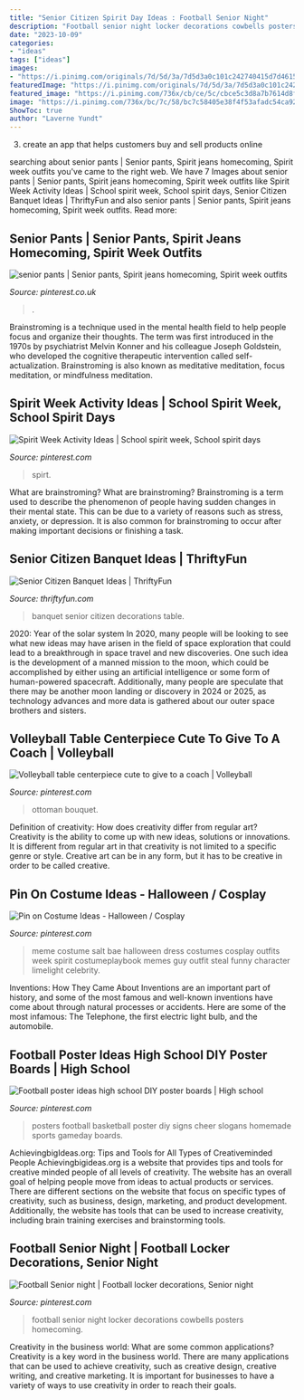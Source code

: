 ```yaml
---
title: "Senior Citizen Spirit Day Ideas : Football Senior Night"
description: "Football senior night locker decorations cowbells posters homecoming"
date: "2023-10-09"
categories:
- "ideas"
tags: ["ideas"]
images:
- "https://i.pinimg.com/originals/7d/5d/3a/7d5d3a0c101c242740415d7d46157987.jpg"
featuredImage: "https://i.pinimg.com/originals/7d/5d/3a/7d5d3a0c101c242740415d7d46157987.jpg"
featured_image: "https://i.pinimg.com/736x/cb/ce/5c/cbce5c3d8a7b7614d8fbd1a2089fedc5--cheer-posters-basketball-posters.jpg"
image: "https://i.pinimg.com/736x/bc/7c/58/bc7c58405e38f4f53afadc54ca92a135.jpg"
ShowToc: true
author: "Laverne Yundt"
---
```



3. create an app that helps customers buy and sell products online 

	

		
searching about senior pants | Senior pants, Spirit jeans homecoming, Spirit week outfits you've came to the right web. We have 7 Images about senior pants | Senior pants, Spirit jeans homecoming, Spirit week outfits like Spirit Week Activity Ideas | School spirit week, School spirit days, Senior Citizen Banquet Ideas | ThriftyFun and also senior pants | Senior pants, Spirit jeans homecoming, Spirit week outfits. Read more:
		
    
## Senior Pants | Senior Pants, Spirit Jeans Homecoming, Spirit Week Outfits

<img loading=lazy src="https://i.pinimg.com/736x/bc/7c/58/bc7c58405e38f4f53afadc54ca92a135.jpg" onerror="this.onerror=null;this.src='https://tse4.mm.bing.net/th?id=OIP.V2w97b_Xfn34ciaqD4keTgHaJ3&amp;pid=15.1';" alt="senior pants | Senior pants, Spirit jeans homecoming, Spirit week outfits">

_Source: pinterest.co.uk_

>. 

	

Brainstroming is a technique used in the mental health field to help people focus and organize their thoughts. The term was first introduced in the 1970s by psychiatrist Melvin Konner and his colleague Joseph Goldstein, who developed the cognitive therapeutic intervention called self-actualization. Brainstroming is also known as meditative meditation, focus meditation, or mindfulness meditation.

    
## Spirit Week Activity Ideas | School Spirit Week, School Spirit Days

<img loading=lazy src="https://i.pinimg.com/736x/c6/2b/c5/c62bc5575ec5f8f5875a8e10a1798194.jpg" onerror="this.onerror=null;this.src='https://tse4.mm.bing.net/th?id=OIP.GZJQggERri23ckczEKcOkAHaJu&amp;pid=15.1';" alt="Spirit Week Activity Ideas | School spirit week, School spirit days">

_Source: pinterest.com_

>spirt. 

	

What are brainstroming?
What are brainstroming? Brainstroming is a term used to describe the phenomenon of people having sudden changes in their mental state. This can be due to a variety of reasons such as stress, anxiety, or depression. It is also common for brainstroming to occur after making important decisions or finishing a task.

    
## Senior Citizen Banquet Ideas | ThriftyFun

<img loading=lazy src="https://img.thrfun.com/img/136/071/senior_citizen_banquet_l3.jpg" onerror="this.onerror=null;this.src='https://tse3.mm.bing.net/th?id=OIP.esaHWp0yJ3xaqVzhlINhgQHaE7&amp;pid=15.1';" alt="Senior Citizen Banquet Ideas | ThriftyFun">

_Source: thriftyfun.com_

>banquet senior citizen decorations table. 

	

2020: Year of the solar system
In 2020, many people will be looking to see what new ideas may have arisen in the field of space exploration that could lead to a breakthrough in space travel and new discoveries. One such idea is the development of a manned mission to the moon, which could be accomplished by either using an artificial intelligence or some form of human-powered spacecraft. Additionally, many people are speculate that there may be another moon landing or discovery in 2024 or 2025, as technology advances and more data is gathered about our outer space brothers and sisters.

    
## Volleyball Table Centerpiece Cute To Give To A Coach | Volleyball

<img loading=lazy src="https://i.pinimg.com/originals/a5/f2/fd/a5f2fd6323af71b8be63e2bb669de9d1.jpg" onerror="this.onerror=null;this.src='https://tse3.mm.bing.net/th?id=OIP.OEAjFfNFFbJ2ObJMIIHIAQHaJ4&amp;pid=15.1';" alt="Volleyball table centerpiece cute to give to a coach | Volleyball">

_Source: pinterest.com_

>ottoman bouquet. 

	

Definition of creativity: How does creativity differ from regular art?
Creativity is the ability to come up with new ideas, solutions or innovations. It is different from regular art in that creativity is not limited to a specific genre or style. Creative art can be in any form, but it has to be creative in order to be called creative.

    
## Pin On Costume Ideas - Halloween / Cosplay

<img loading=lazy src="https://i.pinimg.com/originals/7d/5d/3a/7d5d3a0c101c242740415d7d46157987.jpg" onerror="this.onerror=null;this.src='https://tse3.mm.bing.net/th?id=OIP.HqExa0ZcFs3ScxJwRCMAiQAAAA&amp;pid=15.1';" alt="Pin on Costume Ideas - Halloween / Cosplay">

_Source: pinterest.com_

>meme costume salt bae halloween dress costumes cosplay outfits week spirit costumeplaybook memes guy outfit steal funny character limelight celebrity. 

	

Inventions: How They Came About
Inventions are an important part of history, and some of the most famous and well-known inventions have come about through natural processes or accidents. Here are some of the most infamous: The Telephone, the first electric light bulb, and the automobile.

    
## Football Poster Ideas High School DIY Poster Boards | High School

<img loading=lazy src="https://i.pinimg.com/736x/cb/ce/5c/cbce5c3d8a7b7614d8fbd1a2089fedc5--cheer-posters-basketball-posters.jpg" onerror="this.onerror=null;this.src='https://tse3.mm.bing.net/th?id=OIP.lTYnknKkb63ma38khBAyjAHaNJ&amp;pid=15.1';" alt="Football poster ideas high school DIY poster boards | High school">

_Source: pinterest.com_

>posters football basketball poster diy signs cheer slogans homemade sports gameday boards. 

	

AchievingbigIdeas.org: Tips and Tools for All Types of Creativeminded People
Achievingbigideas.org is a website that provides tips and tools for creative minded people of all levels of creativity. The website has an overall goal of helping people move from ideas to actual products or services. There are different sections on the website that focus on specific types of creativity, such as business, design, marketing, and product development. Additionally, the website has tools that can be used to increase creativity, including brain training exercises and brainstorming tools.

    
## Football Senior Night | Football Locker Decorations, Senior Night

<img loading=lazy src="https://i.pinimg.com/736x/96/d2/f1/96d2f1cf9f4dceb1cc39678c951021da--football.jpg" onerror="this.onerror=null;this.src='https://tse1.mm.bing.net/th?id=OIP.j0d8wEDUfPllVpt8ki--2wHaNK&amp;pid=15.1';" alt="Football Senior night | Football locker decorations, Senior night">

_Source: pinterest.com_

>football senior night locker decorations cowbells posters homecoming. 

	

Creativity in the business world: What are some common applications?
Creativity is a key word in the business world. There are many applications that can be used to achieve creativity, such as creative design, creative writing, and creative marketing. It is important for businesses to have a variety of ways to use creativity in order to reach their goals.

